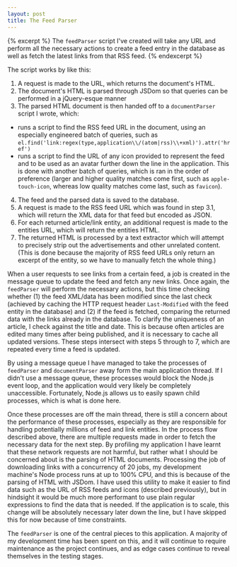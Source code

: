 ```yaml
---
layout: post
title: The Feed Parser
---
```


{% excerpt %}
The `feedParser` script I've created will take any URL and perform all the necessary actions to create a feed entry in the database as well as fetch the latest links from that RSS feed.
{% endexcerpt %}

The script works by like this:

1. A request is made to the URL, which returns the document's HTML.
2. The document's HTML is parsed through JSDom so that queries can be performed in a jQuery-esque manner
3. The parsed HTML document is then handed off to a `documentParser` script I wrote, which:
  * runs a script to find the RSS feed URL in the document, using an especially engineered batch of queries, such as `el.find('link:regex(type,application\\/(atom|rss)\\+xml)').attr('href')`
  * runs a script to find the URL of any icon provided to represent the feed and to be used as an avatar further down the line in the application. This is done with another batch of queries, which is ran in the order of preference (larger and higher quality matches come first, such as `apple-touch-icon`, whereas low quality matches come last, such as `favicon`).
4. The feed and the parsed data is saved to the database.
5. A request is made to the RSS feed URL which was found in step 3.1, which will return the XML data for that feed but encoded as JSON.
6. For each returned article/link entity, an additional request is made to the entities URL, which will return the entities HTML.
7. The returned HTML is processed by a text extractor which will attempt to precisely strip out the advertisements and other unrelated content. (This is done because the majority of RSS feed URLs only return an excerpt of the entity, so we have to manually fetch the whole thing.)

When a user requests to see links from a certain feed, a job is created in the message queue to update the feed and fetch any new links. Once again, the `feedParser` will perform the necessary actions, but this time checking whether (1) the feed XML/data has been modified since the last check (achieved by caching the HTTP request header `Last-Modified` with the feed entity in the database) and (2) if the feed is fetched, comparing the returned data with the links already in the database. To clarify the uniqueness of an article, I check against the title and date. This is because often articles are edited many times after being published, and it is necessary to cache all updated versions. These steps intersect with steps 5 through to 7, which are repeated every time a feed is updated.

By using a message queue I have managed to take the processes of `feedParser` and `documentParser` away form the main application thread. If I didn't use a message queue, these processes would block the Node.js event loop, and the application would very likely be completely unaccessible. Fortunately, Node.js allows us to easily spawn child processes, which is what is done here.

Once these processes are off the main thread, there is still a concern about the performance of these processes, especially as  they are responsible for handling potentially millions of feed and link entities. In the process flow described above, there are multiple requests made in order to fetch the necessary data for the next step. By profiling my application I have learnt that these network requests are not harmful, but rather what I should be concerned about is the parsing of HTML documents. Processing the job of downloading links with a concurrency of 20 jobs, my development machine's Node process runs at up to 100% CPU, and this is because of the parsing of HTML with JSDom. I have used this utility to make it easier to find data such as the URL of RSS feeds and icons (described previously), but in hindsight it would be much more performant to use plain regular expressions to find the data that is needed. If the application is to scale, this change will be absolutely necessary later down the line, but I have skipped this for now because of time constraints.

The `feedParser` is one of the central pieces to this application. A majority of my development time has been spent on this, and it will continue to require maintenance as the project continues, and as edge cases continue to reveal themselves in the testing stages.
